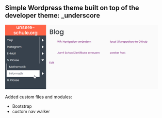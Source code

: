 ## Simple Wordpress theme built on top of the developer theme: _underscore

![info](images/info.png)

Added custom files and modules:
- Bootstrap
- custom nav walker

